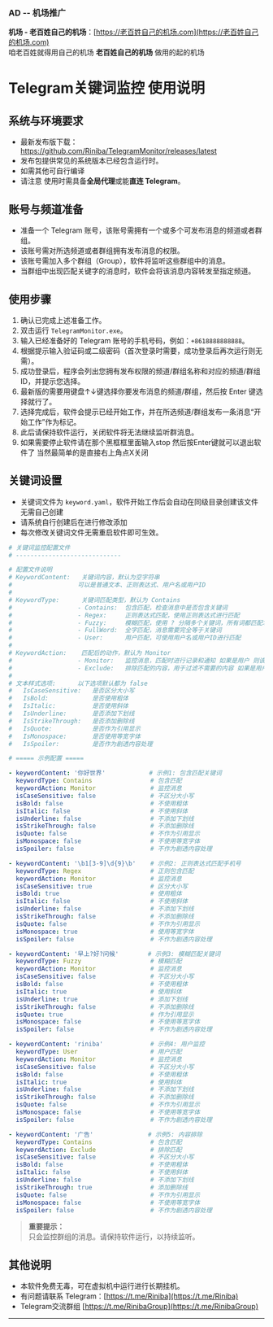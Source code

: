 ### AD -- 机场推广

**机场 - 老百姓自己的机场**：[https://老百姓自己的机场.com](https://老百姓自己的机场.com)  
咱老百姓就得用自己的机场 **老百姓自己的机场** 做用的起的机场



# Telegram关键词监控 使用说明

## 系统与环境要求
- 最新发布版下载：https://github.com/Riniba/TelegramMonitor/releases/latest
- 发布包提供常见的系统版本已经包含运行时。  
- 如需其他可自行编译
- 请注意 使用时需具备**全局代理**或能**直连 Telegram**。  

## 账号与频道准备
- 准备一个 Telegram 账号，该账号需拥有一个或多个可发布消息的频道或者群组。
- 该账号需对所选频道或者群组拥有发布消息的权限。
- 该账号需加入多个群组（Group），软件将监听这些群组中的消息。
- 当群组中出现匹配关键字的消息时，软件会将该消息内容转发至指定频道。

## 使用步骤
1. 确认已完成上述准备工作。
2. 双击运行 `TelegramMonitor.exe`。
3. 输入已经准备好的 Telegram 账号的手机号码，例如：`+8618888888888`。
4. 根据提示输入验证码或二级密码（首次登录时需要，成功登录后再次运行则无需）。
5. 成功登录后，程序会列出您拥有发布权限的频道/群组名称和对应的频道/群组 ID，并提示您选择。
6. 最新版的需要用键盘↑↓键选择你要发布消息的频道/群组，然后按 Enter 键选择就行了。
7. 选择完成后，软件会提示已经开始工作，并在所选频道/群组发布一条消息“开始工作”作为标记。
8. 此后请保持软件运行，关闭软件将无法继续监听群消息。
9. 如果需要停止软件请在那个黑框框里面输入stop 然后按Enter键就可以退出软件了 当然最简单的是直接右上角点X关闭

## 关键词设置
- 关键词文件为 `keyword.yaml`，软件开始工作后会自动在同级目录创建该文件 无需自己创建 
- 请系统自行创建后在进行修改添加
- 每次修改关键词文件无需重启软件即可生效。

```yaml
# 关键词监控配置文件
# -----------------------------

# 配置文件说明
# KeywordContent:   关键词内容，默认为空字符串
#                  可以是普通文本、正则表达式、用户名或用户ID
#
# KeywordType:      关键词匹配类型，默认为 Contains
#                  - Contains:  包含匹配，检查消息中是否包含关键词
#                  - Regex:     正则表达式匹配，使用正则表达式进行匹配
#                  - Fuzzy:     模糊匹配，使用 ? 分隔多个关键词，所有词都匹配才算匹配
#                  - FullWord:  全字匹配，消息需要完全等于关键词
#                  - User:      用户匹配，可使用用户名或用户ID进行匹配
#
# KeywordAction:    匹配后的动作，默认为 Monitor
#                  - Monitor:   监控消息，匹配时进行记录和通知 如果是用户 则该用户的所有消息会被记录
#                  - Exclude:   排除匹配的内容，用于过滤不需要的内容 如果是用户 则该用户的所有消息不会被记录
#
# 文本样式选项:      以下选项默认都为 false
#   IsCaseSensitive:   是否区分大小写
#   IsBold:            是否使用粗体
#   IsItalic:          是否使用斜体
#   IsUnderline:       是否添加下划线
#   IsStrikeThrough:   是否添加删除线
#   IsQuote:           是否作为引用显示
#   IsMonospace:       是否使用等宽字体
#   IsSpoiler:         是否作为剧透内容处理

# ===== 示例配置 =====

- keywordContent: '你好世界'            # 示例1: 包含匹配关键词
  keywordType: Contains                # 包含匹配
  keywordAction: Monitor               # 监控消息
  isCaseSensitive: false               # 不区分大小写
  isBold: false                        # 不使用粗体
  isItalic: false                      # 不使用斜体
  isUnderline: false                   # 不添加下划线
  isStrikeThrough: false               # 不添加删除线
  isQuote: false                       # 不作为引用显示
  isMonospace: false                   # 不使用等宽字体
  isSpoiler: false                     # 不作为剧透内容处理

- keywordContent: '\b1[3-9]\d{9}\b'    # 示例2: 正则表达式匹配手机号
  keywordType: Regex                   # 正则包含匹配
  keywordAction: Monitor               # 监控消息
  isCaseSensitive: true                # 区分大小写
  isBold: true                         # 使用粗体
  isItalic: false                      # 不使用斜体
  isUnderline: false                   # 不添加下划线
  isStrikeThrough: false               # 不添加删除线
  isQuote: false                       # 不作为引用显示
  isMonospace: true                    # 使用等宽字体
  isSpoiler: false                     # 不作为剧透内容处理

- keywordContent: '早上?好?问候'        # 示例3: 模糊匹配关键词
  keywordType: Fuzzy                   # 模糊匹配
  keywordAction: Monitor               # 监控消息
  isCaseSensitive: false               # 不区分大小写
  isBold: false                        # 不使用粗体
  isItalic: true                       # 使用斜体
  isUnderline: true                    # 添加下划线
  isStrikeThrough: false               # 不添加删除线
  isQuote: true                        # 作为引用显示
  isMonospace: false                   # 不使用等宽字体
  isSpoiler: false                     # 不作为剧透内容处理

- keywordContent: 'riniba'             # 示例4: 用户监控
  keywordType: User                    # 用户匹配
  keywordAction: Monitor               # 监控消息
  isCaseSensitive: false               # 不区分大小写
  isBold: false                        # 不使用粗体
  isItalic: true                       # 使用斜体
  isUnderline: false                   # 不添加下划线
  isStrikeThrough: false               # 不添加删除线
  isQuote: false                       # 不作为引用显示
  isMonospace: false                   # 不使用等宽字体
  isSpoiler: false                     # 不作为剧透内容处理

- keywordContent: '广告'               # 示例5: 内容排除
  keywordType: Contains                # 包含匹配
  keywordAction: Exclude               # 排除匹配
  isCaseSensitive: false               # 不区分大小写
  isBold: false                        # 不使用粗体
  isItalic: false                      # 不使用斜体
  isUnderline: false                   # 不添加下划线
  isStrikeThrough: true                # 添加删除线
  isQuote: false                       # 不作为引用显示
  isMonospace: false                   # 不使用等宽字体
  isSpoiler: false                     # 不作为剧透内容处理
```

> **重要提示：**  
> 只会监控群组的消息。请保持软件运行，以持续监听。

## 其他说明
- 本软件免费无毒，可在虚拟机中运行进行长期挂机。
- 有问题请联系 Telegram：[https://t.me/Riniba](https://t.me/Riniba)
- Telegram交流群组 [https://t.me/RinibaGroup](https://t.me/RinibaGroup)

  

---

